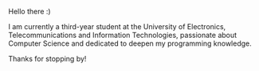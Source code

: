 Hello there :)

I am currently a third-year student at the University of Electronics, Telecommunications 
and Information Technologies, passionate about Computer Science and dedicated to 
deepen my programming knowledge.

Thanks for stopping by!
